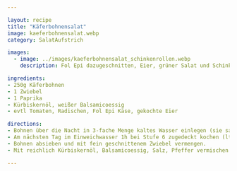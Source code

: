 ```yaml
---

layout: recipe
title: "Käferbohnensalat"
image: kaeferbohnensalat.webp
category: SalatAufstrich

images:
  - image: ../images/kaeferbohnensalat_schinkenrollen.webp
    description: Fol Epi dazugeschnitten, Eier, grüner Salat und Schinkenrollen (Rezept siehe Eiaufstrich)

ingredients:
- 250g Käferbohnen
- 1 Zwiebel
- 1 Paprika
- Kürbiskernöl, weißer Balsamicoessig
- evtl Tomaten, Radischen, Fol Epi Käse, gekochte Eier

directions:
- Bohnen über die Nacht in 3-fache Menge kaltes Wasser einlegen (sie saugen sich voll)
- Am nächsten Tag im Einweichwasser 1h bei Stufe 6 zugedeckt kochen (lt [diesem Rezept](https://www.gutekueche.at/steirische-kaeferbohnen-rezept-6810) ist die Kochzeit zwischen 30 und 90 Minuten je nach Alter der Bohnen). Fertig sind sie wenn sie weich sind. Evtl probieren am Ende der Kochzeit Salz dazuzugeben.
- Bohnen absieben und mit fein geschnittenem Zwiebel vermengen.
- Mit reichlich Kürbiskernöl, Balsamicoessig, Salz, Pfeffer vermischen. Die Bohnen können noch warm sein damit sie sich gut ansaugen.

---
```

